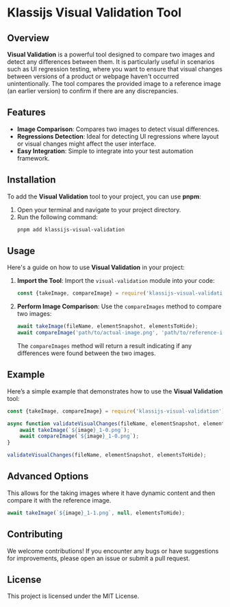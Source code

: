 # Klassijs Visual Validation Tool

## Overview

**Visual Validation** is a powerful tool designed to compare two images and detect any differences between them. It is particularly useful in scenarios such as UI regression testing, where you want to ensure that visual changes between versions of a product or webpage haven't occurred unintentionally. The tool compares the provided image to a reference image (an earlier version) to confirm if there are any discrepancies.

## Features

- **Image Comparison**: Compares two images to detect visual differences.
- **Regressions Detection**: Ideal for detecting UI regressions where layout or visual changes might affect the user interface.
- **Easy Integration**: Simple to integrate into your test automation framework.

## Installation

To add the **Visual Validation** tool to your project, you can use **pnpm**:

1. Open your terminal and navigate to your project directory.
2. Run the following command:
   ```bash
   pnpm add klassijs-visual-validation
   ```

## Usage

Here's a guide on how to use **Visual Validation** in your project:

1. **Import the Tool**:
   Import the `visual-validation` module into your code:
   ```javascript
   const {takeImage, compareImage} = require('klassijs-visual-validation');
   ```

2. **Perform Image Comparison**:
   Use the `compareImages` method to compare two images:
   ```javascript
   await takeImage(fileName, elementSnapshot, elementsToHide);
   await compareImage('path/to/actual-image.png', 'path/to/reference-image.png');
   ```

   The `compareImages` method will return a result indicating if any differences were found between the two images.


## Example

Here’s a simple example that demonstrates how to use the **Visual Validation** tool:

```javascript
const {takeImage, compareImage} = require('klassijs-visual-validation');

async function validateVisualChanges(fileName, elementSnapshot, elementsToHide) {
    await takeImage(`${image}_1-0.png`);
    await compareImage(`${image}_1-0.png`);
}

validateVisualChanges(fileName, elementSnapshot, elementsToHide);
```
## Advanced Options
This allows for the taking images where it have dynamic content and then compare it with the reference image.
```javascript
await takeImage(`${image}_1-1.png`, null, elementsToHide);
```

## Contributing

We welcome contributions! If you encounter any bugs or have suggestions for improvements, please open an issue or submit a pull request.

## License

This project is licensed under the MIT License.
